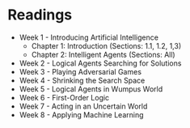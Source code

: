 # Readings

*   Week 1 - Introducing Artificial Intelligence
    -   Chapter 1: Introduction (Sections: 1.1, 1.2, 1,3)
    -   Chapter 2: Intelligent Agents (Sections: All)
*   Week 2 - Logical Agents Searching for Solutions
*   Week 3 - Playing Adversarial Games
*   Week 4 - Shrinking the Search Space
*   Week 5 - Logical Agents in Wumpus World
*   Week 6 - First-Order Logic
*   Week 7 - Acting in an Uncertain World
*   Week 8 - Applying Machine Learning
